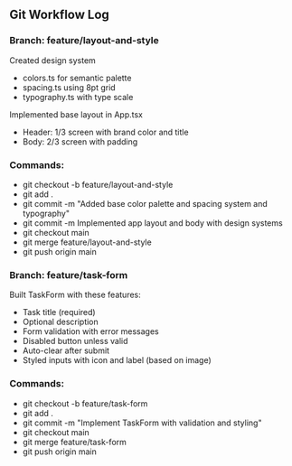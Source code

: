## Git Workflow Log

### Branch: feature/layout-and-style

Created design system
- colors.ts for semantic palette
- spacing.ts using 8pt grid
- typography.ts with type scale

Implemented base layout in App.tsx
- Header: 1/3 screen with brand color and title
- Body: 2/3 screen with padding

### Commands:
- git checkout -b feature/layout-and-style
- git add .
- git commit -m "Added base color palette and spacing system and typography"
- git commit -m Implemented app layout and body with design systems
- git checkout main
- git merge feature/layout-and-style
- git push origin main

### Branch: feature/task-form

Built TaskForm with these features:
- Task title (required)
- Optional description
- Form validation with error messages
- Disabled button unless valid
- Auto-clear after submit
- Styled inputs with icon and label (based on image)

### Commands:
- git checkout -b feature/task-form
- git add .
- git commit -m "Implement TaskForm with validation and styling"
- git checkout main
- git merge feature/task-form
- git push origin main


